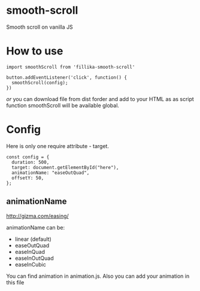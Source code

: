 # smooth-scroll
Smooth scroll on vanilla JS

# How to use

```
import smoothScroll from 'fillika-smooth-scroll'

button.addEventListener('click', function() {
  smoothScroll(config);
})
```

*or* you can download file from dist forder and add to your HTML as as script function smoothScroll will be available global.

# Config

Here is only one require attribute - target.
```
const config = {
  duration: 500,
  target: document.getElementById("here"),
  animationName: "easeOutQuad",
  offsetY: 50,
};
```

## animationName
http://gizma.com/easing/


animationName can be:
- linear (default)
- easeOutQuad
- easeInQuad
- easeInOutQuad
- easeInCubic

You can find animation in animation.js. Also you can add your animation in this file